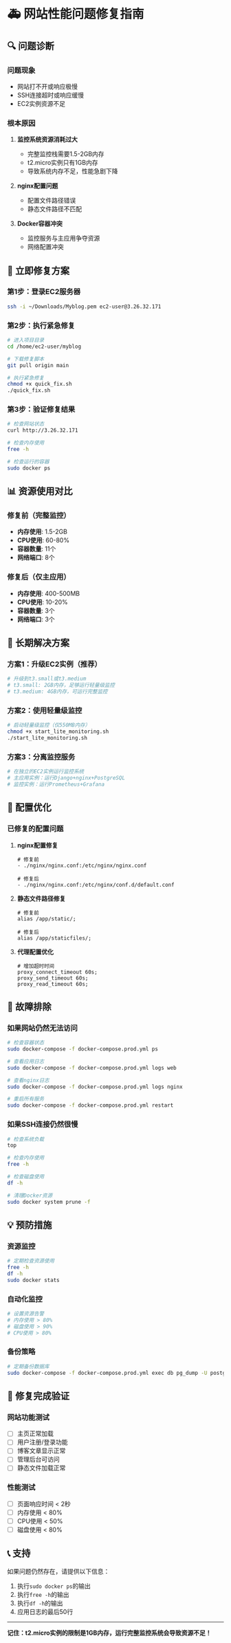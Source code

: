 # 🚑 网站性能问题修复指南

## 🔍 问题诊断

### **问题现象**
- 网站打不开或响应极慢
- SSH连接超时或响应缓慢
- EC2实例资源不足

### **根本原因**
1. **监控系统资源消耗过大**
   - 完整监控栈需要1.5-2GB内存
   - t2.micro实例只有1GB内存
   - 导致系统内存不足，性能急剧下降

2. **nginx配置问题**
   - 配置文件路径错误
   - 静态文件路径不匹配

3. **Docker容器冲突**
   - 监控服务与主应用争夺资源
   - 网络配置冲突

## 🚀 立即修复方案

### **第1步：登录EC2服务器**
```bash
ssh -i ~/Downloads/Myblog.pem ec2-user@3.26.32.171
```

### **第2步：执行紧急修复**
```bash
# 进入项目目录
cd /home/ec2-user/myblog

# 下载修复脚本
git pull origin main

# 执行紧急修复
chmod +x quick_fix.sh
./quick_fix.sh
```

### **第3步：验证修复结果**
```bash
# 检查网站状态
curl http://3.26.32.171

# 检查内存使用
free -h

# 检查运行的容器
sudo docker ps
```

## 📊 资源使用对比

### **修复前（完整监控）**
- **内存使用**: 1.5-2GB
- **CPU使用**: 60-80%
- **容器数量**: 11个
- **网络端口**: 8个

### **修复后（仅主应用）**
- **内存使用**: 400-500MB
- **CPU使用**: 10-20%
- **容器数量**: 3个
- **网络端口**: 3个

## 🎯 长期解决方案

### **方案1：升级EC2实例（推荐）**
```bash
# 升级到t3.small或t3.medium
# t3.small: 2GB内存，足够运行轻量级监控
# t3.medium: 4GB内存，可运行完整监控
```

### **方案2：使用轻量级监控**
```bash
# 启动轻量级监控（仅550MB内存）
chmod +x start_lite_monitoring.sh
./start_lite_monitoring.sh
```

### **方案3：分离监控服务**
```bash
# 在独立的EC2实例运行监控系统
# 主应用实例：运行Django+nginx+PostgreSQL
# 监控实例：运行Prometheus+Grafana
```

## 🔧 配置优化

### **已修复的配置问题**

1. **nginx配置修复**
   ```nginx
   # 修复前
   - ./nginx/nginx.conf:/etc/nginx/nginx.conf
   
   # 修复后
   - ./nginx/nginx.conf:/etc/nginx/conf.d/default.conf
   ```

2. **静态文件路径修复**
   ```nginx
   # 修复前
   alias /app/static/;
   
   # 修复后
   alias /app/staticfiles/;
   ```

3. **代理配置优化**
   ```nginx
   # 增加超时时间
   proxy_connect_timeout 60s;
   proxy_send_timeout 60s;
   proxy_read_timeout 60s;
   ```

## 🚨 故障排除

### **如果网站仍然无法访问**
```bash
# 检查容器状态
sudo docker-compose -f docker-compose.prod.yml ps

# 查看应用日志
sudo docker-compose -f docker-compose.prod.yml logs web

# 查看nginx日志
sudo docker-compose -f docker-compose.prod.yml logs nginx

# 重启所有服务
sudo docker-compose -f docker-compose.prod.yml restart
```

### **如果SSH连接仍然很慢**
```bash
# 检查系统负载
top

# 检查内存使用
free -h

# 检查磁盘使用
df -h

# 清理Docker资源
sudo docker system prune -f
```

## 💡 预防措施

### **资源监控**
```bash
# 定期检查资源使用
free -h
df -h
sudo docker stats
```

### **自动化监控**
```bash
# 设置资源告警
# 内存使用 > 80%
# 磁盘使用 > 90%
# CPU使用 > 80%
```

### **备份策略**
```bash
# 定期备份数据库
sudo docker-compose -f docker-compose.prod.yml exec db pg_dump -U postgres myblogdb > backup.sql
```

## 🎉 修复完成验证

### **网站功能测试**
- [ ] 主页正常加载
- [ ] 用户注册/登录功能
- [ ] 博客文章显示正常
- [ ] 管理后台可访问
- [ ] 静态文件加载正常

### **性能测试**
- [ ] 页面响应时间 < 2秒
- [ ] 内存使用 < 80%
- [ ] CPU使用 < 50%
- [ ] 磁盘使用 < 80%

## 📞 支持

如果问题仍然存在，请提供以下信息：
1. 执行`sudo docker ps`的输出
2. 执行`free -h`的输出
3. 执行`df -h`的输出
4. 应用日志的最后50行

---

**记住：t2.micro实例的限制是1GB内存，运行完整监控系统会导致资源不足！** 
